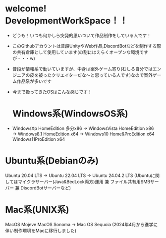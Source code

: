 # welcome! DevelopmentWorkSpace！！
- どうも！いつも何かしら突発的思いついて作品制作をしている人です！
- このGithubアカウントは普段UnityやWeb作品,DiscordBotなどを制作する際の共有倉庫として使用しています(の割にはえらくオープンな環境ですが・・・w)
- 普段が情報系で動いていますが、中身は案外ゲーム寄り(むしろ自分ではエンジニアの皮を被ったクリエイターだな〜と思っている人です)なので案外ゲーム作品系が多いです
  
- 今まで扱ってきたOSはこんな感じです！
  # Windows系(WindowsOS系)
- WindowsXp HomeEdition 多分x86 → WindowsVista HomeEdition x86　→ Windows8.1 HomeEdition x64 → Windows10 Home&ProEdition x64 Windows11ProEdition x64
# Ubuntu系(Debianのみ)
Ubuntu 20.04 LTS → Ubuntu 22.04 LTS → Ubuntu 24.04.2 LTS (Ubuntuに関してはマイクラサーバー(Java&BedLock両方)運用 兼 ファイル共有用SMBサーバー 兼 DiscordBotサーバーなど)
# Mac系(UNIX系)
MacOS Mojeve MacOS Sonoma → Mac OS Sequoia (2024年4月から進学に伴い制作環境をMacに移行しました)
